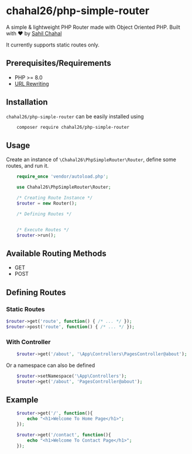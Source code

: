 # chahal26/php-simple-router

A simple & lightweight PHP Router made with Object Oriented PHP.
Built with :heart: by [Sahil Chahal](https://github.com/chahal26)

It currently supports static routes only.

## Prerequisites/Requirements

- PHP >= 8.0
- [URL Rewriting](https://gist.github.com/chahal26/b6233a6e6a93321c6eae0a05ba9954b5)

## Installation

`chahal26/php-simple-router` can be easily installed using

```sh
    composer require chahal26/php-simple-router
```

## Usage

Create an instance of `\Chahal26\PhpSimpleRouter\Router`, define some routes, and run it.

```php
    require_once 'vendor/autoload.php';

    use Chahal26\PhpSimpleRouter\Router;

    /* Creating Route Instance */
    $router = new Router();

    /* Defining Routes */


    /* Execute Routes */
    $router->run();
```

## Available Routing Methods

- GET
- POST

## Defining Routes

### Static Routes

```php
$router->get('route', function() { /* ... */ });
$router->post('route', function() { /* ... */ });
```
### With Controller

```php
    $router->get('/about', '\App\Controllers\PagesController@about');
```

Or a namespace can also be defined

```php
    $router->setNamespace('\App\Controllers');
    $router->get('/about', 'PagesController@about');
```

## Example

```php
    $router->get('/', function(){
        echo "<h1>Welcome To Home Page</h1>";
    });

    $router->get('/contact', function(){
        echo "<h1>Welcome To Contact Page</h1>";
    });
```
